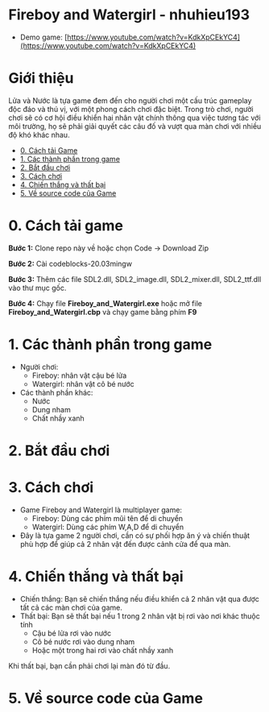 # Fireboy and Watergirl - nhuhieu193
- Demo game: [https://www.youtube.com/watch?v=KdkXpCEkYC4](https://www.youtube.com/watch?v=KdkXpCEkYC4)

# Giới thiệu
Lửa và Nước là tựa game đem đến cho người chơi một cấu trúc gameplay độc đáo và thú vị, với một phong cách chơi đặc biệt. Trong trò chơi, người chơi sẽ có cơ hội điều khiển hai nhân vật chính thông qua việc tương tác với môi trường, họ sẽ phải giải quyết các câu đố và vượt qua màn chơi với nhiều độ khó khác nhau.

 - [0. Cách tải Game](#0-Cách-tải-game)
 - [1. Các thành phần trong game](#1-Các-thành-phần-trong-game)
 - [2. Bắt đầu chơi](#2-Bắt-đầu-chơi)
 - [3. Cách chơi](#3-Cách-chơi)
 - [4. Chiến thắng và thất bại](#4-Chiến-thắng-và-thất-bại)
 - [5. Về source code của Game](#5-Về-source-code-của-Game)

# 0. Cách tải game

**Bước 1:** Clone repo này về hoặc chọn Code -> Download Zip

**Bước 2:** Cài codeblocks-20.03mingw

**Bước 3:** Thêm các file SDL2.dll, SDL2_image.dll, SDL2_mixer.dll, SDL2_ttf.dll vào thư mục gốc.

**Bước 4:** Chạy file **Fireboy_and_Watergirl.exe** hoặc mở file **Fireboy_and_Watergirl.cbp** và chạy game bằng phím **F9**

# 1. Các thành phần trong game
- Người chơi:
    * Fireboy: nhân vật cậu bé lửa
    * Watergirl: nhân vật cô bé nước
- Các thành phần khác:
    * Nước
    * Dung nham
    * Chất nhầy xanh
      
# 2. Bắt đầu chơi

# 3. Cách chơi
- Game Fireboy and Watergirl là multiplayer game:
     * Fireboy: Dùng các phím mũi tên để di chuyển
     * Watergirl: Dùng các phím W,A,D để di chuyển
- Đây là tựa game 2 người chơi, cần có sự phối hợp ăn ý và chiến thuật phù hợp để giúp cả 2 nhân vật đến được cảnh cửa để qua màn. 

# 4. Chiến thắng và thất bại
- Chiến thắng: Bạn sẽ chiến thắng nếu điều khiển cả 2 nhân vật qua được tất cả các màn chơi của game.
- Thất bại: Bạn sẽ thất bại nếu 1 trong 2 nhân vật bị rơi vào nơi khác thuộc tính
     * Cậu bé lửa rơi vào nước
     * Cô bé nước rơi vào dung nham
     * Hoặc một trong hai rơi vào chất nhầy xanh
</div>
Khi thất bại, bạn cần phải chơi lại màn đó từ đầu.
 
# 5. Về source code của Game

